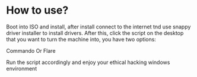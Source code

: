 # How to use?

Boot into ISO and install, after install connect to the internet tnd use snappy driver installer to install drivers. After this, click the script on the desktop that you want to turn the machine into, you have two options:

Commando Or Flare

Run the script accordingly and enjoy your ethical hacking windows environment
